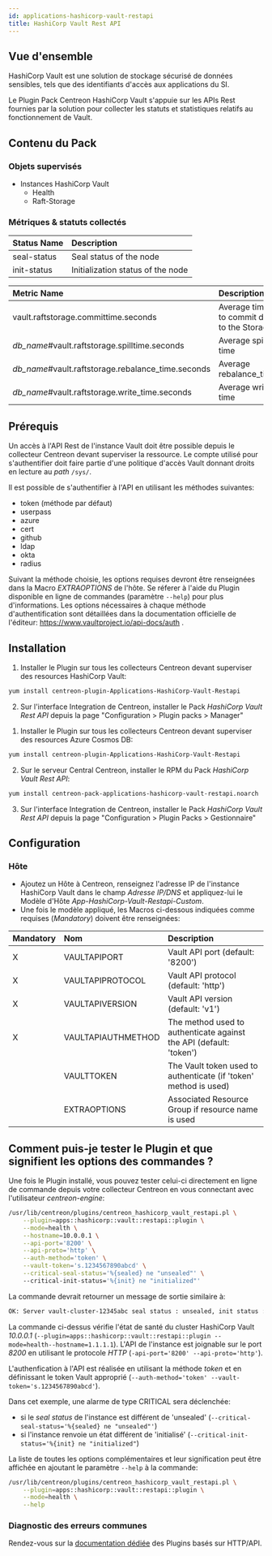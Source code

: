 ```yaml
---
id: applications-hashicorp-vault-restapi
title: HashiCorp Vault Rest API
---
```


## Vue d'ensemble

HashiCorp Vault est une solution de stockage sécurisé de données sensibles, tels que des identifiants d'accès aux applications du SI.

Le Plugin Pack Centreon HashiCorp Vault s'appuie sur les APIs Rest fournies par la solution pour collecter les statuts et statistiques
relatifs au fonctionnement de Vault.

## Contenu du Pack

### Objets supervisés

* Instances HashiCorp Vault
    * Health
    * Raft-Storage

### Métriques & statuts collectés 

<!--DOCUSAURUS_CODE_TABS-->

<!--Health-->

| Status Name | Description                       |
|:------------|:----------------------------------|
| seal-status | Seal status of the node           |
| init-status | Initialization status of the node |

<!--Raft-Storage-->

| Metric Name                                        | Description                                | Unit |
|:---------------------------------------------------|:-------------------------------------------|:-----|
| vault.raftstorage.committime.seconds               | Average time to commit data to the Storage | s    |
| *db_name*#vault.raftstorage.spilltime.seconds      | Average spill time                         | s    |
| *db_name*#vault.raftstorage.rebalance_time.seconds | Average rebalance_time                     | s    |
| *db_name*#vault.raftstorage.write_time.seconds     | Average write time                         | s    |

<!--END_DOCUSAURUS_CODE_TABS-->

## Prérequis

Un accès à l'API Rest de l'instance Vault doit être possible depuis le collecteur Centreon devant superviser la ressource.
Le compte utilisé pour s'authentifier doit faire partie d'une politique d'accès Vault donnant droits en lecture au *path* `/sys/`.

Il est possible de s'authentifier à l'API en utilisant les méthodes suivantes:
* token (méthode par défaut)
* userpass
* azure
* cert
* github
* ldap
* okta
* radius

Suivant la méthode choisie, les options requises devront être renseignées dans la Macro *EXTRAOPTIONS* de l'hôte. Se réferer à l'aide du Plugin
disponible en ligne de commandes (paramètre ```--help```) pour plus d'informations.
Les options nécessaires à chaque méthode d'authentification sont détaillées dans la documentation officielle de l'éditeur:
https://www.vaultproject.io/api-docs/auth .

## Installation 

<!--DOCUSAURUS_CODE_TABS-->

<!--Online IMP Licence & IT-100 Editions-->

1. Installer le Plugin sur tous les collecteurs Centreon devant superviser des resources HashiCorp Vault:

```bash
yum install centreon-plugin-Applications-HashiCorp-Vault-Restapi
```

2. Sur l'interface Integration de Centreon, installer le Pack *HashiCorp Vault Rest API* depuis la page "Configuration > Plugin packs > Manager"

<!--Offline IMP License-->

1. Installer le Plugin sur tous les collecteurs Centreon devant superviser des resources Azure Cosmos DB:

```bash
yum install centreon-plugin-Applications-HashiCorp-Vault-Restapi
```

2. Sur le serveur Central Centreon, installer le RPM du Pack *HashiCorp Vault Rest API*:

```bash
yum install centreon-pack-applications-hashicorp-vault-restapi.noarch
```

3. Sur l'interface Integration de Centreon, installer le Pack *HashiCorp Vault Rest API* depuis la page "Configuration > Plugin Packs > Gestionnaire"

<!--END_DOCUSAURUS_CODE_TABS-->

## Configuration

### Hôte

* Ajoutez un Hôte à Centreon, renseignez l'adresse IP de l'instance HashiCorp Vault dans le champ *Adresse IP/DNS*
et appliquez-lui le Modèle d'Hôte *App-HashiCorp-Vault-Restapi-Custom*.
* Une fois le modèle appliqué, les Macros ci-dessous indiquées comme requises (*Mandatory*) doivent être renseignées:

| Mandatory | Nom                | Description                                                        |
|:----------|:-------------------|:-------------------------------------------------------------------|
| X         | VAULTAPIPORT       | Vault API port (default: '8200')                                   |
| X         | VAULTAPIPROTOCOL   | Vault API protocol (default: 'http')                               |
| X         | VAULTAPIVERSION    | Vault API version (default: 'v1')                                  |
| X         | VAULTAPIAUTHMETHOD | The method used to authenticate against the API (default: 'token') |
|           | VAULTTOKEN         | The Vault token used to authenticate (if 'token' method is used)   |
|           | EXTRAOPTIONS       | Associated Resource Group if resource name is used                 |

## Comment puis-je tester le Plugin et que signifient les options des commandes ?

Une fois le Plugin installé, vous pouvez tester celui-ci directement en ligne de commande depuis votre collecteur Centreon en
vous connectant avec l'utilisateur *centreon-engine*:

```bash
/usr/lib/centreon/plugins/centreon_hashicorp_vault_restapi.pl \
    --plugin=apps::hashicorp::vault::restapi::plugin \
    --mode=health \
    --hostname=10.0.0.1 \
    --api-port='8200' \
    --api-proto='http' \
    --auth-method='token' \
    --vault-token='s.1234567890abcd' \
    --critical-seal-status='%{sealed} ne "unsealed"' \ 
    --critical-init-status='%{init} ne "initialized"'
```

La commande devrait retourner un message de sortie similaire à:

```bash
OK: Server vault-cluster-12345abc seal status : unsealed, init status : initialized |
```

La commande ci-dessus vérifie l'état de santé du cluster HashiCorp Vault *10.0.0.1* (```--plugin=apps::hashicorp::vault::restapi::plugin
--mode=health--hostname=1.1.1.1```).
L'API de l'instance est joignable sur le port *8200* en utilisant le protocole *HTTP* (```-api-port='8200' --api-proto='http'```).

L'authenfication à l'API est réalisée en utilisant la méthode *token* et en définissant le token Vault approprié (```--auth-method='token'
--vault-token='s.1234567890abcd'```).

Dans cet exemple, une alarme de type CRITICAL sera déclenchée:
* si le *seal status* de l'instance est différent de 'unsealed' (```--critical-seal-status='%{sealed} ne "unsealed"'```)
* si l'instance renvoie un état différent de 'initialisé' (```--critical-init-status='%{init} ne "initialized"```)

La liste de toutes les options complémentaires et leur signification peut être affichée en ajoutant le paramètre ```--help```
à la commande:

```bash
/usr/lib/centreon/plugins/centreon_hashicorp_vault_restapi.pl \
    --plugin=apps::hashicorp::vault::restapi::plugin \
    --mode=health \
    --help
```

### Diagnostic des erreurs communes  

Rendez-vous sur la [documentation dédiée](../tutorials/troubleshooting-plugins.html#http-and-api-checks) des Plugins basés sur HTTP/API.
